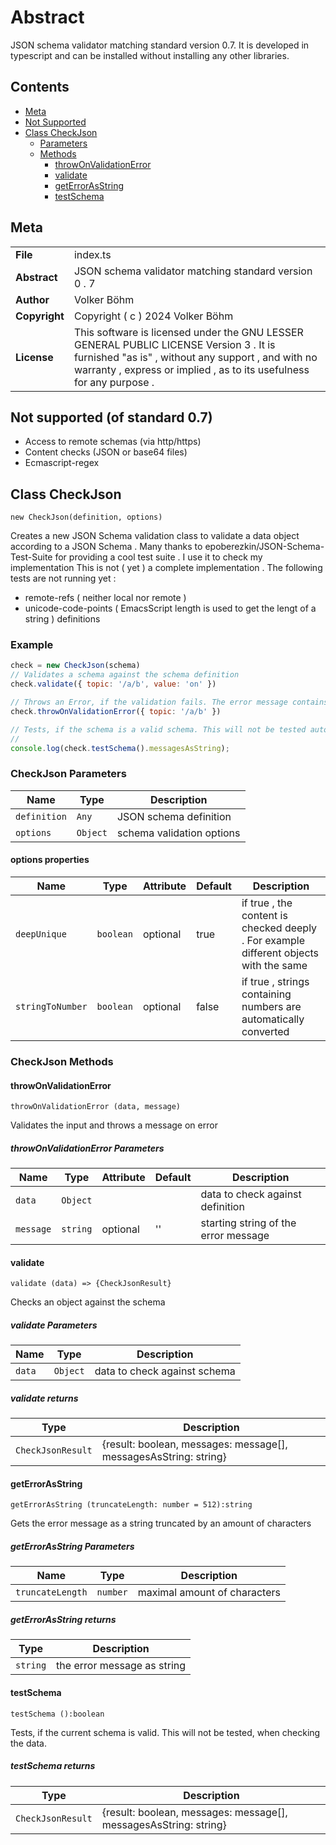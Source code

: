 <!-- This file is generated by jsmddoc version 0.1 -->

# Abstract

JSON schema validator matching standard version 0.7. It is developed in typescript and can be installed without installing any other libraries. 


## Contents

- [Meta](#Meta)
- [Not Supported](#not-supported-of-standard-07)
- [Class CheckJson](#Class-CheckJson)
  - [Parameters](#CheckJson-Parameters)
  - [Methods](#CheckJson-Methods)
    - [throwOnValidationError](#throwOnValidationError)
    - [validate](#validate)
    - [getErrorAsString](#geterrorasstring)
    - [testSchema](#testschema)

## Meta

| | |
| --- | --- |
| **File** | index.ts |
| **Abstract** | JSON schema validator matching standard version 0 . 7 |
| **Author** | Volker Böhm |
| **Copyright** | Copyright ( c ) 2024 Volker Böhm |
| **License** | This software is licensed under the GNU LESSER GENERAL PUBLIC LICENSE Version 3 . It is furnished "as is" , without any support , and with no warranty , express or implied , as to its usefulness for any purpose . |

## Not supported (of standard 0.7)

* Access to remote schemas (via http/https)
* Content checks (JSON or base64 files)
* Ecmascript-regex 

## Class CheckJson

`new CheckJson(definition, options)`

Creates a new JSON Schema validation class to validate a data object according to a JSON Schema . Many thanks to epoberezkin/JSON-Schema-Test-Suite for providing a cool test suite . I use it to check my implementation This is not ( yet ) a complete implementation . The following tests are not running yet :

- remote-refs ( neither local nor remote )
- unicode-code-points ( EmacsScript length is used to get the lengt of a string ) definitions

### Example

```javascript
check = new CheckJson(schema)
// Validates a schema against the schema definition
check.validate({ topic: '/a/b', value: 'on' })

// Throws an Error, if the validation fails. The error message contains all errors (truncated if the length exceeded 512 characters)
check.throwOnValidationError({ topic: '/a/b' })

// Tests, if the schema is a valid schema. This will not be tested automatically elsewhere!
// 
console.log(check.testSchema().messagesAsString);
```

### CheckJson Parameters

| Name | Type | Description |
| ---------- | ------------ | ----------------- |
| `definition` | `Any` | JSON schema definition | |
| `options` | `Object` | schema validation options | |

#### options properties

| Name | Type | Attribute | Default | Description |
| ---------- | ------------ | ------------ | ------------ | ----------------- |
| `deepUnique` | `boolean` | optional | true | if true , the content is checked deeply . For example different objects with the same | |
| `stringToNumber` | `boolean` | optional | false | if true , strings containing numbers are automatically converted | |

### CheckJson Methods

#### throwOnValidationError

`throwOnValidationError (data, message)`

Validates the input and throws a message on error

##### throwOnValidationError Parameters

| Name | Type | Attribute | Default | Description |
| ---------- | ------------ | ------------ | ------------ | ----------------- |
| `data` | `Object` |  |  | data to check against definition | |
| `message` | `string` | optional | '' | starting string of the error message | |

#### validate

`validate (data) => {CheckJsonResult}`

Checks an object against the schema

##### validate Parameters

| Name | Type | Description |
| ---------- | ------------ | ----------------- |
| `data` | `Object` | data to check against schema | |

##### validate returns

| Type | Description |
| ---- | ----------- |
| `CheckJsonResult` | {result: boolean, messages: message[], messagesAsString: string} |

#### getErrorAsString

`getErrorAsString (truncateLength: number = 512):string`

Gets the error message as a string truncated by an amount of characters

##### getErrorAsString Parameters

| Name | Type | Description |
| ---------- | ------------ | ----------------- |
| `truncateLength` | `number` | maximal amount of characters | |

##### getErrorAsString returns

| Type | Description |
| ---- | ----------- |
| `string` | the error message as string |

#### testSchema

`testSchema ():boolean`

Tests, if the current schema is valid. This will not be tested, when checking the data.

##### testSchema returns

| Type | Description |
| ---- | ----------- |
| `CheckJsonResult` | {result: boolean, messages: message[], messagesAsString: string} |

